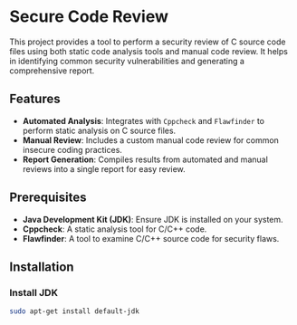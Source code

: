 # Secure Code Review

This project provides a tool to perform a security review of C source code files using both static code analysis tools and manual code review. It helps in identifying common security vulnerabilities and generating a comprehensive report.

## Features

- **Automated Analysis**: Integrates with `Cppcheck` and `Flawfinder` to perform static analysis on C source files.
- **Manual Review**: Includes a custom manual code review for common insecure coding practices.
- **Report Generation**: Compiles results from automated and manual reviews into a single report for easy review.

## Prerequisites

- **Java Development Kit (JDK)**: Ensure JDK is installed on your system.
- **Cppcheck**: A static analysis tool for C/C++ code.
- **Flawfinder**: A tool to examine C/C++ source code for security flaws.

## Installation

### Install JDK
```sh
sudo apt-get install default-jdk

